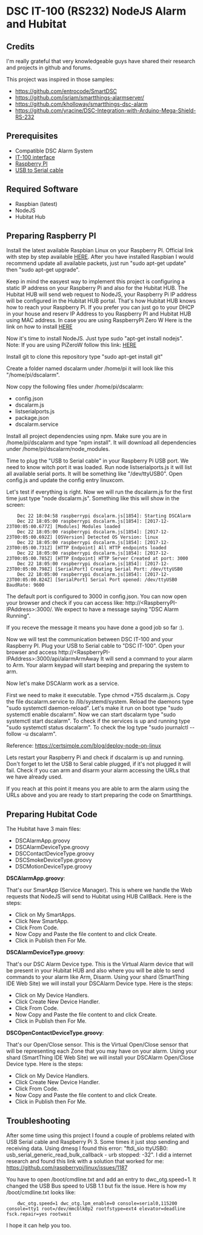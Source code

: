 # DSC IT-100 (RS232) NodeJS Alarm and Hubitat
Credits
-------
I'm really grateful that very knowledgeable guys have shared their research and projects in github and forums.

This project was inspired in those samples:

 - https://github.com/entrocode/SmartDSC
 - https://github.com/isriam/smartthings-alarmserver/
 - https://github.com/kholloway/smartthings-dsc-alarm
 - https://github.com/yracine/DSC-Integration-with-Arduino-Mega-Shield-RS-232


Prerequisites
--------------
* Compatible DSC Alarm System 
* [IT-100 interface](http://www.dsc.com/index.php?n=products&o=view&id=22)
* [Raspberry PI](https://www.raspberrypi.org/products/)
* [USB to Serial cable](https://www.insigniaproducts.com/pdp/NS-PU99501/5883029)

Required Software
-----------------
* Raspbian (latest)
* NodeJS
* Hubitat Hub

Preparing Raspberry PI
----------------------
Install the latest available Raspbian Linux on your Raspberry PI. Official link with step by step available [HERE](https://www.raspberrypi.org/documentation/installation/installing-images/).
After you have installed Raspbian I would recommend update all available packets, just run "sudo apt-get update" then "sudo apt-get upgrade".

Keep in mind the easyest way to implement this project is configuring a static IP address on your Raspberry Pi and also for the Hubitat HUB.
The Hubitat HUB will send web request to NodeJS, your Raspberry Pi IP address will be configured in the Hubitat HUB portal.
That's how Hubitat HUB knows how to reach your Raspberry Pi. If you prefer you can just go to your DHCP in your house and reserv IP Address to you Raspberry PI and Hubitat HUB using MAC address.
In case you are using RaspberryPI Zero W Here is the link on how to install [HERE](https://oshlab.com/install-latest-node-js-raspberry-pi-3/)

Now it's time to install NodeJS. Just type sudo "apt-get install nodejs".
Note: If you are using PiZeroW follow this link: [HERE](https://oshlab.com/install-latest-node-js-raspberry-pi-3/)

Install git to clone this repository type "sudo apt-get install git"

Create a folder named dscalarm under /home/pi it will look like this "/home/pi/dscalarm".

Now copy the following files under /home/pi/dscalarm:
 - config.json
 - dscalarm.js
 - listserialports.js
 - package.json
 - dscalarm.service

Install all project dependencies using npm. Make sure you are in /home/pi/dscalarm and type "npm install". It will download all dependencies under /home/pi/dscalarm/node_modules.

Time to plug the "USB to Serial cable" in your Raspberry Pi USB port. We need to know witch port it was loaded. Run node listserialports.js it will list all available serial ports.
It will be something like "/dev/ttyUSB0". Open config.js and update the config entry linuxcom.

Let's test if everything is right. Now we will run the dscalarm.js for the first time just type "node dscalarm.js". Something like this will show in the screen:

        Dec 22 18:04:58 raspberrypi dscalarm.js[1854]: Starting DSCAlarm
        Dec 22 18:05:00 raspberrypi dscalarm.js[1854]: [2017-12-23T00:05:00.677Z] [Modules] Modules loaded
        Dec 22 18:05:00 raspberrypi dscalarm.js[1854]: [2017-12-23T00:05:00.692Z] [OSVersion] Detected OS Version: linux
        Dec 22 18:05:00 raspberrypi dscalarm.js[1854]: [2017-12-23T00:05:00.731Z] [HTTP Endpoint] All HTTP endpoints loaded
        Dec 22 18:05:00 raspberrypi dscalarm.js[1854]: [2017-12-23T00:05:00.785Z] [HTTP Endpoint] HTTP Server Created at port: 3000
        Dec 22 18:05:00 raspberrypi dscalarm.js[1854]: [2017-12-23T00:05:00.798Z] [SerialPort] Creating Serial Port: /dev/ttyUSB0
        Dec 22 18:05:00 raspberrypi dscalarm.js[1854]: [2017-12-23T00:05:00.824Z] [SerialPort] Serial Port opened: /dev/ttyUSB0 BaudRate: 9600


The default port is configured to 3000 in config.json. You can now open your browser and check if you can access like: http://\<RaspberryPI-IPAddress>:3000/. 
We expect to have a message saying "DSC Alarm Running".

If you receve the message it means you have done a good job so far :).

Now we will test the communication between DSC IT-100 and your Raspberry PI.
Plug your USB to Serial cable to "DSC IT-100".
Open your browser and access http://\<RaspberryPI-IPAddress>:3000/api/alarmArmAway
It will send a command to your alarm to Arm. Your alarm keypad will start beeping and preparing the system to arm.

Now let's make DSCAlarm work as a service.

First we need to make it executable. Type chmod +755 dscalarm.js.
Copy the file dscalarm.service to /lib/systemd/system.
Reload the daemons type "sudo systemctl daemon-reload". Let's make it run on boot type "sudo systemctl enable dscalarm". Now we can start dscalarm type "sudo systemctl start dscalarm".
To check if the services is up and running type "sudo systemctl status dscalarm". To check the log type "sudo journalctl --follow -u dscalarm".

Reference: https://certsimple.com/blog/deploy-node-on-linux

Lets restart your Raspberry Pi and check if dscalarm is up and running. Don't forget to let the USB to Seral cable plugged, if it's not plugged it will fail.
Check if you can arm and disarm your alarm accessing the URLs that we have already used.

If you reach at this point it means you are able to arm the alarm using the URLs above and you are ready to start preparing the code on Smartthings.

Preparing Hubitat Code
--------------------------
The Hubitat have 3 main files:
 - DSCAlarmApp.groovy
 - DSCAlarmDeviceType.groovy
 - DSCContactDeviceType.groovy
 - DSCSmokeDeviceType.groovy
 - DSCMotionDeviceType.groovy

__DSCAlarmApp.groovy__:

That's our SmartApp (Service Manager). This is where we handle the Web requests that NodeJS will send to Hubitat using HUB CallBack.
Here is the steps:
 - Click on My SmartApps.
 - Click New SmartApp.
 - Click From Code.
 - Now Copy and Paste the file content to and click Create.
 - Click in Publish then For Me.

__DSCAlarmDeviceType.groovy__:
 
That's our DSC Alarm Device type. 
This is the Virtual Alarm device that will be present in your Hubitat HUB and also where you will be able to send commands to your alarm like Arm, Disarm.
Using your shard (SmartThing IDE Web Site) we will install your DSCAlarm Device type. Here is the steps:
 - Click on My Device Handlers.
 - Click Create New Device Handler. 
 - Click From Code.
 - Now Copy and Paste the file content to and click Create.
 - Click in Publish then For Me.

__DSCOpenContactDeviceType.groovy__:

That's our Open/Close sensor.
This is the Virtual Open/Close sensor that will be representing each Zone that you may have on your alarm.
Using your shard (SmartThing IDE Web Site) we will install your DSCAlarm Open/Close Device type. Here is the steps:
 - Click on My Device Handlers.
 - Click Create New Device Handler. 
 - Click From Code.
 - Now Copy and Paste the file content to and click Create.
 - Click in Publish then For Me.

 
Troubleshooting
---------------
After some time using this project I found a couple of problems related with USB Serial cable and Raspberry Pi 3.
Some times it just stop sending and receiving data. 
Using dmesg I found this error: "ftdi_sio ttyUSB0: usb_serial_generic_read_bulk_callback - urb stopped: -32".
I did a internet research and found this link with a solution that worked for me: https://github.com/raspberrypi/linux/issues/1187

You have to open /boot/cmdline.txt and add an entry to dwc_otg.speed=1. It changed the USB Bus speed to USB 1.1 but fix the issue.
Here is how my /boot/cmdline.txt looks like:

		dwc_otg.speed=1 dwc_otg.lpm_enable=0 console=serial0,115200 console=tty1 root=/dev/mmcblk0p2 rootfstype=ext4 elevator=deadline fsck.repair=yes rootwait

I hope it can help you too.

